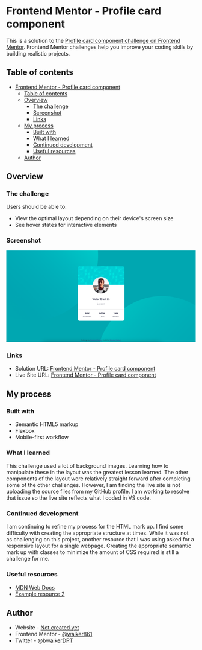 # Frontend Mentor - Profile card component

This is a solution to the [Profile card component challenge on Frontend Mentor](https://www.frontendmentor.io/challenges/profile-card-component-cfArpWshJ). Frontend Mentor challenges help you improve your coding skills by building realistic projects.

## Table of contents

- [Frontend Mentor - Profile card component](#frontend-mentor---profile-card-component)
  - [Table of contents](#table-of-contents)
  - [Overview](#overview)
    - [The challenge](#the-challenge)
    - [Screenshot](#screenshot)
    - [Links](#links)
  - [My process](#my-process)
    - [Built with](#built-with)
    - [What I learned](#what-i-learned)
    - [Continued development](#continued-development)
    - [Useful resources](#useful-resources)
  - [Author](#author)

## Overview

### The challenge

Users should be able to:

- View the optimal layout depending on their device's screen size
- See hover states for interactive elements

### Screenshot

![](/design/profile-card-component-screenshot.png)

### Links

- Solution URL: [Frontend Mentor - Profile card component](https://www.frontendmentor.io/solutions/profilecardcomponent-IjTP-vcR7)
- Live Site URL: [Frontend Mentor - Profile card component](https://walker861.github.io/profile-card-component/)

## My process

### Built with

- Semantic HTML5 markup
- Flexbox
- Mobile-first workflow

### What I learned

This challenge used a lot of background images. Learning how to manipulate these in the layout was the greatest lesson learned. The other components of the layout were relatively straight forward after completing some of the other challenges. However, I am finding the live site is not uploading the source files from my GitHub profile. I am working to resolve that issue so the live site reflects what I coded in VS code.

### Continued development

I am continuing to refine my process for the HTML mark up. I find some difficulty with creating the appropriate structure at times. While it was not as challenging on this project, another resource that I was using asked for a responsive layout for a single webpage. Creating the appropriate semantic mark up with classes to minimize the amount of CSS required is still a challenge for me.

### Useful resources

- [MDN Web Docs](https://developer.mozilla.org/en-US/)
- [Example resource 2](https://www.example.com)

## Author

- Website - [Not created yet](#)
- Frontend Mentor - [@walker861](https://www.frontendmentor.io/profile/walker861)
- Twitter - [@bwalkerDPT](https://www.twitter.com/bwalkerDPT)

